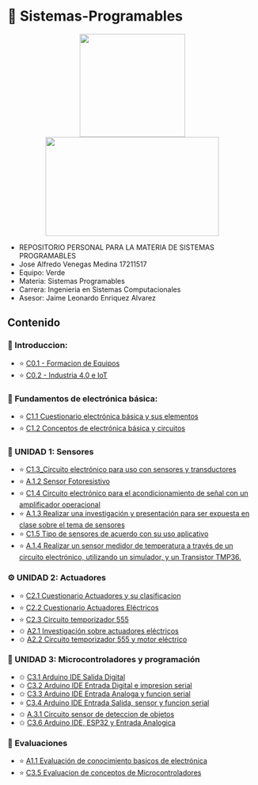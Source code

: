 # :closed_book: Sistemas-Programables

<p align="center">
  <img width="213" height="208" src="https://www.tijuana.tecnm.mx/wp-content/themes/tecnm/images/logo_TECT.png">
  <img width="350" height="200" src="https://www.matamoros.tecnm.mx/wp-content/uploads/2017/05/Logo-TecNM-2017-Ganador.png">
</p>

- REPOSITORIO PERSONAL PARA LA MATERIA DE SISTEMAS PROGRAMABLES 
- Jose Alfredo Venegas Medina 17211517
- Equipo: Verde
- Materia: Sistemas Programables
- Carrera: Ingenieria en Sistemas Computacionales
- Asesor: Jaime Leonardo Enriquez Alvarez



## Contenido

###  :blue_book: Introduccion:
 - :star: [C0.1 - Formacion de Equipos](https://github.com/Alfredopflc/Sistemas-Programables/blob/master/blog/C0.1_JoseAlfredoVenegasMedina_Verde.md)
 - :star: [C0.2 - Industria 4.0 e IoT](https://github.com/Alfredopflc/Sistemas-Programables/blob/master/blog/C0.2_JoseAlfredoVenegasMedina_Verde.md)
 
### :battery: Fundamentos de electrónica básica:
 - :star: [C1.1 Cuestionario electrónica básica y sus elementos](https://github.com/Alfredopflc/Sistemas-Programables/blob/master/blog/C1.1_JoseAlfredoVenegasMedina_Verde.md)
 - :star: [C1.2 Conceptos de electrónica básica y circuitos](https://github.com/Alfredopflc/Sistemas-Programables/blob/master/blog/C1.2_JoseAlfredoVenegasMedina_Verde.md)
 
 ### 🎇 UNIDAD 1: Sensores
 -  :star: [C1.3_Circuito electrónico para uso con sensores y transductores](https://github.com/Alfredopflc/Sistemas-Programables/blob/master/blog/C1.3_JoseAlfredoVenegasMedina_Verde.md)
 - :star: [A.1.2 Sensor Fotoresistivo](https://github.com/Alfredopflc/Sistemas-Programables/blob/master/docs/A1.2_JoseAlfredoVenegasMedina_Verde.md)
 - :star: [C1.4 Circuito electrónico para el acondicionamiento de señal con un amplificador operacional](https://github.com/Alfredopflc/Sistemas-Programables/blob/master/blog/C1.4_JoseAlfredoVenegasMedina_Verde.md)
 - :star: [A.1.3  Realizar una investigación y presentación para ser expuesta en clase sobre el tema de sensores](https://github.com/Alfredopflc/Sistemas-Programables/blob/master/docs/A1.3_JoseAlfredoVenegasMedina_Verde.md)
 - :star: [C1.5 Tipo de sensores de acuerdo con su uso aplicativo](https://github.com/Alfredopflc/Sistemas-Programables/blob/master/blog/C1.5_JoseAlfredoVenegasMedina_Verde.md)
 - :star: [A.1.4 Realizar un sensor medidor de temperatura a través de un circuito electrónico, utilizando un simulador, y un Transistor TMP36.](https://github.com/Alfredopflc/Sistemas-Programables/blob/master/docs/A1.4_JoseAlfredoVenegasMedina_Verde.md)
 
 ### :gear: UNIDAD 2: Actuadores
 - :star: [C2.1 Cuestionario Actuadores y su clasificacion](https://github.com/Alfredopflc/Sistemas-Programables/blob/master/blog/C2.1_JoseAlfredoVenegasMedina_Verde.md)
 - :star: [C2.2 Cuestionario Actuadores Eléctricos](https://github.com/Alfredopflc/Sistemas-Programables/blob/master/blog/C2.2_JoseAlfredoVenegasMedina_Verde.md)
 - :star: [C2.3 Circuito temporizador 555](https://github.com/Alfredopflc/Sistemas-Programables/blob/master/blog/C2.3_JoseAlfredoVenegasMedina_Verde.md)
 - ✩ [A2.1 Investigación sobre actuadores eléctricos](https://github.com/Alfredopflc/Sistemas-Programables/blob/master/docs/A2.1_JoseAlfredoVenegasMedina_Verde.md)
 - ✩ [A2.2 Circuito temporizador 555 y motor eléctrico](https://github.com/Alfredopflc/Sistemas-Programables/blob/master/docs/A2.2_JoseAlfredoVenegasMedina_Verde.md)
 
 ### :space_invader: UNIDAD 3: Microcontroladores y programación
 - ✩ [C3.1 Arduino IDE Salida Digital](https://github.com/Alfredopflc/Sistemas-Programables/blob/master/blog/C3.1_JoseAlfredoVenegasMedina_Verde.md)
 - ✩ [C3.2 Arduino IDE Entrada Digital e impresion serial](https://github.com/Alfredopflc/Sistemas-Programables/blob/master/blog/C3.2_JoseAlfredoVenegasMedina_Verde.md)
 - ✩ [C3.3 Arduino IDE Entrada Analoga y funcion serial](https://github.com/Alfredopflc/Sistemas-Programables/blob/master/blog/C3.3_JoseAlfredoVenegasMedina_Verde..md)
 - :star: [C3.4 Arduino IDE Entrada Salida, sensor y funcion serial](https://github.com/Alfredopflc/Sistemas-Programables/blob/master/blog/C3.4_JoseAlfredoVenegasMedina_Verde..md)
 - ✩ [A.3.1 Circuito sensor de deteccion de objetos](https://github.com/Alfredopflc/Sistemas-Programables/blob/master/docs/A3.1_JoseAlfredoVenegasMedina_Verde.md)
  - ✩ [C3.6 Arduino IDE, ESP32 y Entrada Analogica](https://github.com/Alfredopflc/Sistemas-Programables/blob/master/blog/C3.6_JoseAlfredoVenegasMedina_Verde.md)
  
 ### :pencil: Evaluaciones
 - :star: [A1.1 Evaluación de conocimiento basicos de electrónica](https://github.com/Alfredopflc/Sistemas-Programables/blob/master/docs/A1.1_JoseAlfredoVenegasMedina_Verde.md)
 - :star: [C3.5 Evaluacion de conceptos de Microcontroladores](https://github.com/Alfredopflc/Sistemas-Programables/blob/master/blog/C3.5_JoseAlfredoVenegasMedina_Verde.md)




